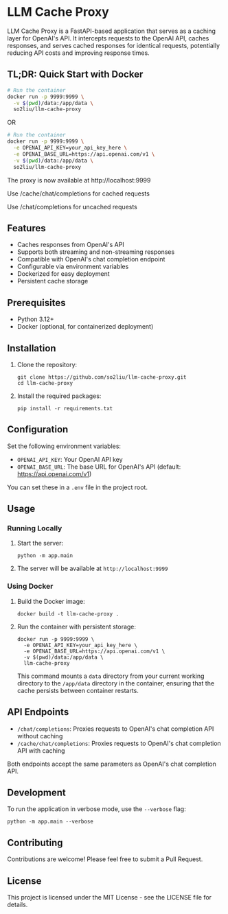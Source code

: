 # LLM Cache Proxy

LLM Cache Proxy is a FastAPI-based application that serves as a caching layer for OpenAI's API. It intercepts requests to the OpenAI API, caches responses, and serves cached responses for identical requests, potentially reducing API costs and improving response times.

## TL;DR: Quick Start with Docker

```bash
# Run the container
docker run -p 9999:9999 \
  -v $(pwd)/data:/app/data \
  so2liu/llm-cache-proxy
```

OR

```bash
# Run the container
docker run -p 9999:9999 \
  -e OPENAI_API_KEY=your_api_key_here \
  -e OPENAI_BASE_URL=https://api.openai.com/v1 \
  -v $(pwd)/data:/app/data \
  so2liu/llm-cache-proxy
```

The proxy is now available at http://localhost:9999

Use /cache/chat/completions for cached requests

Use /chat/completions for uncached requests

## Features

-   Caches responses from OpenAI's API
-   Supports both streaming and non-streaming responses
-   Compatible with OpenAI's chat completion endpoint
-   Configurable via environment variables
-   Dockerized for easy deployment
-   Persistent cache storage

## Prerequisites

-   Python 3.12+
-   Docker (optional, for containerized deployment)

## Installation

1. Clone the repository:

    ```
    git clone https://github.com/so2liu/llm-cache-proxy.git
    cd llm-cache-proxy
    ```

2. Install the required packages:
    ```
    pip install -r requirements.txt
    ```

## Configuration

Set the following environment variables:

-   `OPENAI_API_KEY`: Your OpenAI API key
-   `OPENAI_BASE_URL`: The base URL for OpenAI's API (default: https://api.openai.com/v1)

You can set these in a `.env` file in the project root.

## Usage

### Running Locally

1. Start the server:

    ```
    python -m app.main
    ```

2. The server will be available at `http://localhost:9999`

### Using Docker

1. Build the Docker image:

    ```
    docker build -t llm-cache-proxy .
    ```

2. Run the container with persistent storage:

    ```
    docker run -p 9999:9999 \
      -e OPENAI_API_KEY=your_api_key_here \
      -e OPENAI_BASE_URL=https://api.openai.com/v1 \
      -v $(pwd)/data:/app/data \
      llm-cache-proxy
    ```

    This command mounts a `data` directory from your current working directory to the `/app/data` directory in the container, ensuring that the cache persists between container restarts.

## API Endpoints

-   `/chat/completions`: Proxies requests to OpenAI's chat completion API without caching
-   `/cache/chat/completions`: Proxies requests to OpenAI's chat completion API with caching

Both endpoints accept the same parameters as OpenAI's chat completion API.

## Development

To run the application in verbose mode, use the `--verbose` flag:

```
python -m app.main --verbose
```

## Contributing

Contributions are welcome! Please feel free to submit a Pull Request.

## License

This project is licensed under the MIT License - see the LICENSE file for details.
